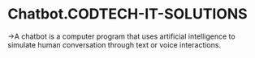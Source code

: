 # Chatbot.CODTECH-IT-SOLUTIONS
->A chatbot is a computer program that uses artificial intelligence to simulate human conversation through text or voice interactions.
